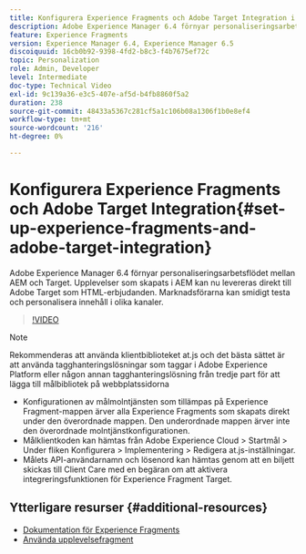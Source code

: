 ```yaml
---
title: Konfigurera Experience Fragments och Adobe Target Integration i AEM
description: Adobe Experience Manager 6.4 förnyar personaliseringsarbetsflödet mellan AEM och Target. Upplevelser som skapats i AEM kan nu levereras direkt till Adobe Target som HTML-erbjudanden. Marknadsförarna kan smidigt testa och personalisera innehåll i olika kanaler.
feature: Experience Fragments
version: Experience Manager 6.4, Experience Manager 6.5
discoiquuid: 16cb0b92-9398-4fd2-b8c3-f4b7675ef72c
topic: Personalization
role: Admin, Developer
level: Intermediate
doc-type: Technical Video
exl-id: 9c139a36-e3c5-407e-af5d-b4fb8860f5a2
duration: 238
source-git-commit: 48433a5367c281cf5a1c106b08a1306f1b0e8ef4
workflow-type: tm+mt
source-wordcount: '216'
ht-degree: 0%

---
```


# Konfigurera Experience Fragments och Adobe Target Integration{#set-up-experience-fragments-and-adobe-target-integration}

Adobe Experience Manager 6.4 förnyar personaliseringsarbetsflödet mellan AEM och Target. Upplevelser som skapats i AEM kan nu levereras direkt till Adobe Target som HTML-erbjudanden. Marknadsförarna kan smidigt testa och personalisera innehåll i olika kanaler.

>[!VIDEO](https://video.tv.adobe.com/v/22380?quality=12&learn=on)

>[!NOTE]
>
>Rekommenderas att använda klientbiblioteket at.js och det bästa sättet är att använda tagghanteringslösningar som taggar i Adobe Experience Platform eller någon annan tagghanteringslösning från tredje part för att lägga till målbibliotek på webbplatssidorna

* Konfigurationen av målmolntjänsten som tillämpas på Experience Fragment-mappen ärver alla Experience Fragments som skapats direkt under den överordnade mappen. Den underordnade mappen ärver inte den överordnade molntjänstkonfigurationen.
* Målklientkoden kan hämtas från Adobe Experience Cloud > Startmål > Under fliken Konfigurera > Implementering > Redigera at.js-inställningar.
* Målets API-användarnamn och lösenord kan hämtas genom att en biljett skickas till Client Care med en begäran om att aktivera integreringsfunktionen för Experience Fragment Target.

## Ytterligare resurser {#additional-resources}

* [Dokumentation för Experience Fragments](https://helpx.adobe.com/se/experience-manager/6-5/sites/authoring/using/experience-fragments.html)
* [Använda upplevelsefragment](/help/sites/experience-fragments/experience-fragments-feature-video-use.md)

